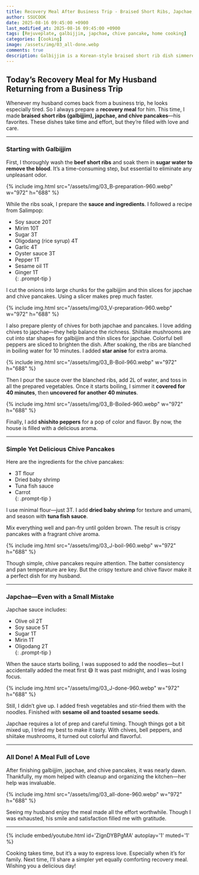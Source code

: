 ```yaml
---
title: Recovery Meal After Business Trip - Braised Short Ribs, Japchae, and Chive Pancakes
author: SSUCOOK
date: 2025-08-16 09:45:00 +0900
last_modified_at: 2025-08-16 09:45:00 +0900  
tags: [Rejuveplate, galbijjim, japchae, chive pancake, home cooking]
categories: [Cooking]
image: /assets/img/03_all-done.webp
comments: true
description: Galbijjim is a Korean-style braised short rib dish simmered in soy sauce, known for its sweet and savory flavor and often served during holidays. Japchae, made by stir-frying glass noodles with vegetables and meat, is a staple at festive tables. Chive pancakes are simple yet savory, loved by everyone for their aromatic and crispy texture.
---
```


## Today’s Recovery Meal for My Husband Returning from a Business Trip

Whenever my husband comes back from a business trip, he looks especially tired. So I always prepare a **recovery meal** for him. This time, I made **braised short ribs (galbijjim), japchae, and chive pancakes**—his favorites. These dishes take time and effort, but they’re filled with love and care.

---

### Starting with Galbijjim

First, I thoroughly wash the **beef short ribs** and soak them in **sugar water to remove the blood**. It’s a time-consuming step, but essential to eliminate any unpleasant odor.

{% include img.html
  src="/assets/img/03_B-preparation-960.webp"
  w="972" h="688"
%}

While the ribs soak, I prepare the **sauce and ingredients**. I followed a recipe from Salimpop:

>
- Soy sauce 20T  
- Mirim 10T  
- Sugar 3T  
- Oligodang (rice syrup) 4T  
- Garlic 4T  
- Oyster sauce 3T   
- Pepper 1T  
- Sesame oil 1T  
- Ginger 1T   
{: .prompt-tip }

I cut the onions into large chunks for the galbijjim and thin slices for japchae and chive pancakes. Using a slicer makes prep much faster.

{% include img.html
  src="/assets/img/03_V-preparation-960.webp"
  w="972" h="688"
%}

I also prepare plenty of chives for both japchae and pancakes. I love adding chives to japchae—they help balance the richness. Shiitake mushrooms are cut into star shapes for galbijjim and thin slices for japchae. Colorful bell peppers are sliced to brighten the dish. After soaking, the ribs are blanched in boiling water for 10 minutes. I added **star anise** for extra aroma.

{% include img.html
  src="/assets/img/03_B-Boil-960.webp"
  w="972" h="688"
%}

Then I pour the sauce over the blanched ribs, add 2L of water, and toss in all the prepared vegetables. Once it starts boiling, I simmer it **covered for 40 minutes**, then **uncovered for another 40 minutes**.

{% include img.html
  src="/assets/img/03_B-Boiled-960.webp"
  w="972" h="688"
%}

Finally, I add **shishito peppers** for a pop of color and flavor. By now, the house is filled with a delicious aroma.

---

### Simple Yet Delicious Chive Pancakes

Here are the ingredients for the chive pancakes:

>
- 3T flour  
- Dried baby shrimp  
- Tuna fish sauce  
- Carrot  
{: .prompt-tip }

I use minimal flour—just 3T. I add **dried baby shrimp** for texture and umami, and season with **tuna fish sauce**.

Mix everything well and pan-fry until golden brown. The result is crispy pancakes with a fragrant chive aroma.

{% include img.html
  src="/assets/img/03_J-boil-960.webp"
  w="972" h="688"
%}

Though simple, chive pancakes require attention. The batter consistency and pan temperature are key. But the crispy texture and chive flavor make it a perfect dish for my husband.

---

### Japchae—Even with a Small Mistake

Japchae sauce includes:

>
- Olive oil 2T  
- Soy sauce 5T  
- Sugar 1T  
- Mirin 1T  
- Oligodang 2T  
{: .prompt-tip }

When the sauce starts boiling, I was supposed to add the noodles—but I accidentally added the meat first 😅 It was past midnight, and I was losing focus.

{% include img.html
  src="/assets/img/03_J-done-960.webp"
  w="972" h="688"
%}

Still, I didn’t give up. I added fresh vegetables and stir-fried them with the noodles. Finished with **sesame oil and toasted sesame seeds**.

Japchae requires a lot of prep and careful timing. Though things got a bit mixed up, I tried my best to make it tasty. With chives, bell peppers, and shiitake mushrooms, it turned out colorful and flavorful.

---

### All Done! A Meal Full of Love

After finishing galbijjim, japchae, and chive pancakes, it was nearly dawn. Thankfully, my mom helped with cleanup and organizing the kitchen—her help was invaluable.

{% include img.html
  src="/assets/img/03_all-done-960.webp"
  w="972" h="688"
%}

Seeing my husband enjoy the meal made all the effort worthwhile. Though I was exhausted, his smile and satisfaction filled me with gratitude.

---

{% include embed/youtube.html id='ZIgnDYBPgMA' autoplay='1' muted='1' %}

Cooking takes time, but it’s a way to express love. Especially when it’s for family. Next time, I’ll share a simpler yet equally comforting recovery meal. Wishing you a delicious day!
